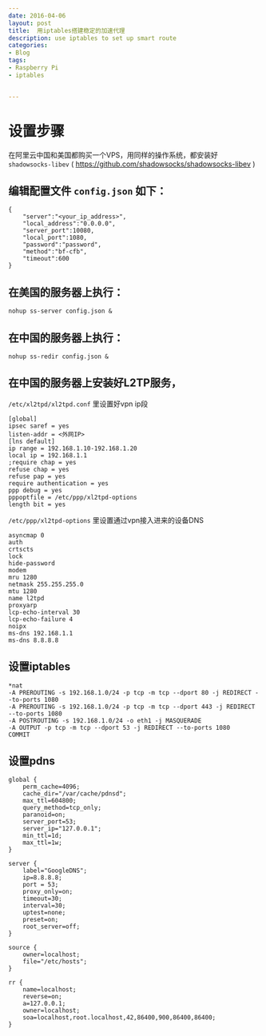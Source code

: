 ```yaml
---
date: 2016-04-06
layout: post
title:  用iptables搭建稳定的加速代理
description: use iptables to set up smart route
categories:
- Blog
tags:
- Raspberry Pi
- iptables


---
```




# 设置步骤

在阿里云中国和美国都购买一个VPS，用同样的操作系统，都安装好 `shadowsocks-libev` ( https://github.com/shadowsocks/shadowsocks-libev )

## 编辑配置文件 `config.json` 如下：

```
{
    "server":"<your_ip_address>",
    "local_address":"0.0.0.0",
    "server_port":10080,
    "local_port":1080,
    "password":"password",
    "method":"bf-cfb",
    "timeout":600
}
```

## 在美国的服务器上执行：

```
nohup ss-server config.json &
```

## 在中国的服务器上执行：

```
nohup ss-redir config.json &
```

## 在中国的服务器上安装好L2TP服务，

`/etc/xl2tpd/xl2tpd.conf` 里设置好vpn ip段

```
[global]
ipsec saref = yes
listen-addr = <外网IP>
[lns default]
ip range = 192.168.1.10-192.168.1.20
local ip = 192.168.1.1
;require chap = yes
refuse chap = yes
refuse pap = yes
require authentication = yes
ppp debug = yes
pppoptfile = /etc/ppp/xl2tpd-options
length bit = yes
```

`/etc/ppp/xl2tpd-options` 里设置通过vpn接入进来的设备DNS

```
asyncmap 0
auth
crtscts
lock
hide-password
modem
mru 1280
netmask 255.255.255.0
mtu 1280
name l2tpd
proxyarp
lcp-echo-interval 30
lcp-echo-failure 4
noipx
ms-dns 192.168.1.1
ms-dns 8.8.8.8
```

## 设置iptables

```
*nat
-A PREROUTING -s 192.168.1.0/24 -p tcp -m tcp --dport 80 -j REDIRECT --to-ports 1080
-A PREROUTING -s 192.168.1.0/24 -p tcp -m tcp --dport 443 -j REDIRECT --to-ports 1080
-A POSTROUTING -s 192.168.1.0/24 -o eth1 -j MASQUERADE
-A OUTPUT -p tcp -m tcp --dport 53 -j REDIRECT --to-ports 1080
COMMIT
```

## 设置pdns

```
global {
    perm_cache=4096;
    cache_dir="/var/cache/pdnsd";
    max_ttl=604800;
    query_method=tcp_only;
    paranoid=on;
    server_port=53;
    server_ip="127.0.0.1";
    min_ttl=1d;
    max_ttl=1w;   
}

server {
    label="GoogleDNS";
    ip=8.8.8.8;
	port = 53;
	proxy_only=on;
    timeout=30;
    interval=30;
    uptest=none;
	preset=on;
	root_server=off;
}

source {
	owner=localhost;
	file="/etc/hosts";
}

rr {
	name=localhost;
	reverse=on;
	a=127.0.0.1;
	owner=localhost;
	soa=localhost,root.localhost,42,86400,900,86400,86400;
}
```